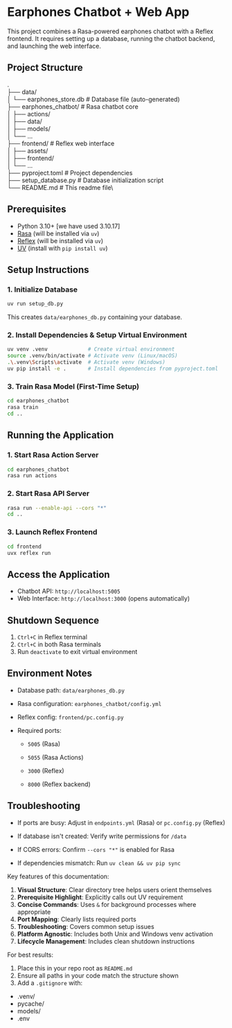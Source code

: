# Earphones Chatbot + Web App

This project combines a Rasa-powered earphones chatbot with a Reflex frontend. It requires setting up a database, running the chatbot backend, and launching the web interface.

## Project Structure

.\
├── data/\
│ └── earphones_store.db # Database file (auto-generated)\
├── earphones_chatbot/ # Rasa chatbot core\
│ ├── actions/\
│ ├── data/\
│ ├── models/\
│ └── ...\
├── frontend/ # Reflex web interface\
│ ├── assets/\
│ ├── frontend/\
│ └── ...\
├── pyproject.toml # Project dependencies\
├── setup_database.py # Database initialization script\
└── README.md # This readme file\

## Prerequisites
- Python 3.10+ [we have used 3.10.17]
- [Rasa](https://rasa.com/docs/rasa/installation) (will be installed via `uv`)
- [Reflex](https://reflex.dev/) (will be installed via `uv`)
- [UV](https://github.com/astral-sh/uv) (install with `pip install uv`)

## Setup Instructions

### 1. Initialize Database
```bash
uv run setup_db.py
```
This creates `data/earphones_db.py` containing your database.

### 2. Install Dependencies & Setup Virtual Environment
```bash
uv venv .venv             # Create virtual environment
source .venv/bin/activate # Activate venv (Linux/macOS)
.\.venv\Scripts\activate  # Activate venv (Windows)
uv pip install -e .       # Install dependencies from pyproject.toml
```

### 3. Train Rasa Model (First-Time Setup)
```bash
cd earphones_chatbot
rasa train
cd ..
```

## Running the Application
### 1. Start Rasa Action Server
```bash
cd earphones_chatbot
rasa run actions 
```

### 2. Start Rasa API Server
```bash
rasa run --enable-api --cors "*" 
cd ..
```

### 3. Launch Reflex Frontend
```bash
cd frontend
uvx reflex run
```
## Access the Application
- Chatbot API: `http://localhost:5005`
- Web Interface: `http://localhost:3000` (opens automatically)

## Shutdown Sequence
1. `Ctrl+C` in Reflex terminal
2. `Ctrl+C` in both Rasa terminals
3. Run `deactivate` to exit virtual environment

## Environment Notes
- Database path: `data/earphones_db.py`

- Rasa configuration: `earphones_chatbot/config.yml`

- Reflex config: `frontend/pc.config.py`

- Required ports:

    - `5005` (Rasa)

    - `5055` (Rasa Actions)

    - `3000` (Reflex)

    - `8000` (Reflex backend)

## Troubleshooting
- If ports are busy: Adjust in `endpoints.yml` (Rasa) or `pc.config.py` (Reflex)

- If database isn't created: Verify write permissions for `/data`

- If CORS errors: Confirm `--cors "*"` is enabled for Rasa

- If dependencies mismatch: Run `uv clean && uv pip sync`


Key features of this documentation:
1. **Visual Structure**: Clear directory tree helps users orient themselves
2. **Prerequisite Highlight**: Explicitly calls out UV requirement
3. **Concise Commands**: Uses `&` for background processes where appropriate
4. **Port Mapping**: Clearly lists required ports
5. **Troubleshooting**: Covers common setup issues
6. **Platform Agnostic**: Includes both Unix and Windows venv activation
7. **Lifecycle Management**: Includes clean shutdown instructions

For best results:
1. Place this in your repo root as `README.md`
2. Ensure all paths in your code match the structure shown
3. Add a `.gitignore` with:
- .venv/
- pycache/
- models/
- .env

